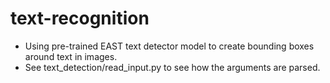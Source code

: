# text-recognition
- Using pre-trained EAST text detector model to create bounding boxes around text in images.
- See text_detection/read_input.py to see how the arguments are parsed.
